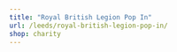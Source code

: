 ```yaml
---
title: "Royal British Legion Pop In"
url: /leeds/royal-british-legion-pop-in/
shop: charity
---
```

